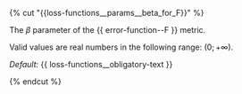 {% cut "{{loss-functions__params__beta_for_F}}" %}

The $\beta$ parameter of the {{ error-function--F }} metric.

Valid values are real numbers in the following range:  $(0; +\infty)$.

_Default:_ {{ loss-functions__obligatory-text }}

{% endcut %}